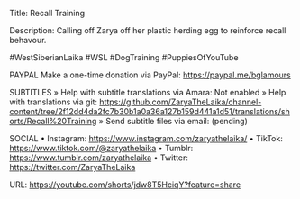 Title: Recall Training

Description: Calling off Zarya off her plastic herding egg to reinforce recall behavour.

#WestSiberianLaika #WSL #DogTraining #PuppiesOfYouTube

PAYPAL
Make a one-time donation via PayPal: https://paypal.me/bglamours

SUBTITLES
» Help with subtitle translations via Amara: Not enabled
» Help with translations via git: https://github.com/ZaryaTheLaika/channel-content/tree/2f12dd4da2fc7b30b1a0a36a127b159d441a1d51/translations/shorts/Recall%20Training
» Send subtitle files via email: (pending)

SOCIAL
• Instagram: https://www.instagram.com/zaryathelaika/
• TikTok: https://www.tiktok.com/@zaryathelaika
• Tumblr: https://www.tumblr.com/zaryathelaika
• Twitter: https://twitter.com/ZaryaTheLaika

URL: https://youtube.com/shorts/jdw8T5HciqY?feature=share
